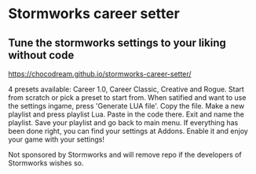 # Stormworks career setter
## Tune the stormworks settings to your liking without code

https://chocodream.github.io/stormworks-career-setter/

4 presets available: Career 1.0, Career Classic, Creative and Rogue. Start from scratch or pick a preset to start from.
When satified and want to use the settings ingame, press 'Generate LUA file'. Copy the file. Make a new playlist and press playlist Lua. Paste in the code there. Exit and name the playlist. Save your playlist and go back to main menu. If everything has been done right, you can find your settings at Addons. Enable it and enjoy your game with your settings!


Not sponsored by Stormworks and will remove repo if the developers of Stormworks wishes so.
